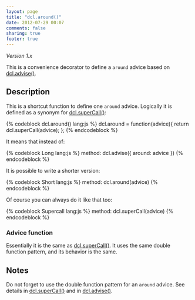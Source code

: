 ```yaml
---
layout: page
title: "dcl.around()"
date: 2012-07-29 00:07
comments: false
sharing: true
footer: true
---
```


*Version 1.x*

This is a convenience decorator to define a `around` advice based on [dcl.advise()](../dcl_js/advise).

## Description

This is a shortcut function to define one `around` advice. Logically it is defined as a synonym for
[dcl.superCall()](../mini_js/supercall):

{% codeblock dcl.around() lang:js %}
dcl.around = function(advice){
  return dcl.superCall(advice);
};
{% endcodeblock %}

It means that instead of:

{% codeblock Long lang:js %}
method: dcl.advise({
  around: advice
})
{% endcodeblock %}

It is possible to write a shorter version:

{% codeblock Short lang:js %}
method: dcl.around(advice)
{% endcodeblock %}

Of course you can always do it like that too:

{% codeblock Supercall lang:js %}
method: dcl.superCall(advice)
{% endcodeblock %}

### Advice function

Essentially it is the same as [dcl.superCall()](../mini_js/supercall). It uses the same double function pattern,
and its behavior is the same.

## Notes

Do not forget to use the double function pattern for an `around` advice. See details in
[dcl.superCall()](../mini_js/supercall) and in [dcl.advise()](../dcl_js/advise).
